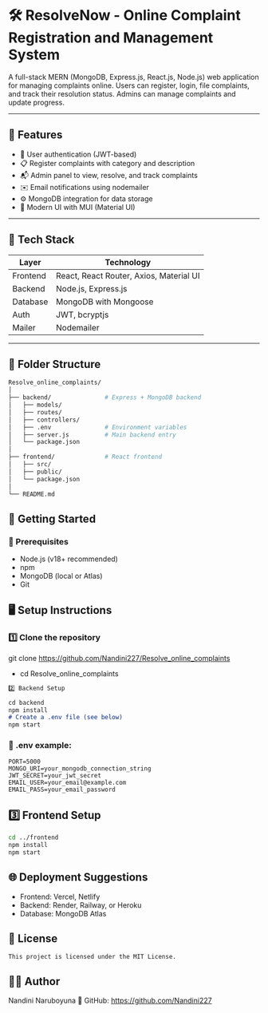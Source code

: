 # 🛠️ ResolveNow - Online Complaint Registration and Management System

A full-stack MERN (MongoDB, Express.js, React.js, Node.js) web application for managing complaints
  online. Users can register, login, file complaints, and track their resolution status. Admins
   can manage complaints and update progress.

---

## 📌 Features

- 🔐 User authentication (JWT-based)
- 📋 Register complaints with category and description
- 📬 Admin panel to view, resolve, and track complaints
- ✉️ Email notifications using nodemailer
- ⚙️ MongoDB integration for data storage
- 🎨 Modern UI with MUI (Material UI)

---

## 🧱 Tech Stack

| Layer    | Technology                              |
| -------- | --------------------------------------- |
| Frontend | React, React Router, Axios, Material UI |
| Backend  | Node.js, Express.js                     |
| Database | MongoDB with Mongoose                   |
| Auth     | JWT, bcryptjs                           |
| Mailer   | Nodemailer                              |

---

## 📁 Folder Structure

```bash
Resolve_online_complaints/
│
├── backend/               # Express + MongoDB backend
│   ├── models/
│   ├── routes/
│   ├── controllers/
│   ├── .env               # Environment variables
│   ├── server.js          # Main backend entry
│   └── package.json
│
├── frontend/              # React frontend
│   ├── src/
│   ├── public/
│   └── package.json
│
└── README.md
```
## 🚀 Getting Started
### 🔧 Prerequisites
- Node.js (v18+ recommended)
- npm
- MongoDB (local or Atlas)
- Git
## 🖥️ Setup Instructions
### 1️⃣ Clone the repository
git clone https://github.com/Nandini227/Resolve_online_complaints
- cd Resolve_online_complaints

```md
2️⃣ Backend Setup

cd backend
npm install
# Create a .env file (see below)
npm start
```

### 📄 .env example:

```env
PORT=5000
MONGO_URI=your_mongodb_connection_string
JWT_SECRET=your_jwt_secret
EMAIL_USER=your_email@example.com
EMAIL_PASS=your_email_password
```

## 3️⃣ Frontend Setup
```bash
cd ../frontend
npm install
npm start
```

## 🌐 Deployment Suggestions
- Frontend: Vercel, Netlify
- Backend: Render, Railway, or Heroku
- Database: MongoDB Atlas
## 📜 License
```
This project is licensed under the MIT License.
```

## 🙋‍♂️ Author

Nandini Naruboyuna 🔗 GitHub: https://github.com/Nandini227
